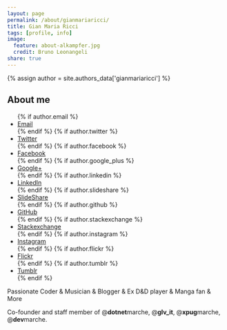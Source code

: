 ```yaml
---
layout: page
permalink: /about/gianmariaricci/
title: Gian Maria Ricci
tags: [profile, info]
image:
  feature: about-alkampfer.jpg
  credit: Bruno Leonangeli
share: true
---
```

{% assign author = site.authors_data['gianmariaricci'] %}
<h2>About me</h2>
<div class="entry">
  <ul class="bio-menu pull-right">
    {% if author.email %}<li>
      <a href="mailto:{{ author.email }}"><i class="fa fa-envelope"></i> Email</a>
    </li>{% endif %}
    {% if author.twitter %}<li>
      <a href="http://twitter.com/{{ author.twitter }}"><i class="fa fa-twitter"></i> Twitter</a>
    </li>{% endif %}
    {% if author.facebook %}<li>
      <a href="http://facebook.com/{{ author.facebook }}"><i class="fa fa-facebook"></i> Facebook</a>
    </li>{% endif %}
    {% if author.google_plus %}<li>
      <a href="https://google.com/{{ author.google_plus }}"><i class="fa fa-google-plus"></i> Google+</a>
    </li>{% endif %}
    {% if author.linkedin %}<li>
      <a href="http://linkedin.com/in/{{ author.linkedin }}"><i class="fa fa-linkedin"></i> LinkedIn</a>
    </li>{% endif %}
{% if author.slideshare %}<li>
  <a href="http://www.slideshare.net/{{ author.slideshare }}"><i class="fa fa-slideshare"></i> SlideShare</a>
</li>{% endif %}
    {% if author.github %}<li>
      <a href="http://github.com/{{ author.github }}"><i class="fa fa-github"></i> GitHub</a>
    </li>{% endif %}
    {% if author.stackexchange %}<li>
      <a href="{{ author.stackexchange }}"><i class="fa fa-stack-exchange"></i> Stackexchange</a>
    </li>{% endif %}
    {% if author.instagram %}<li>
      <a href="http://instagram.com/{{ author.instagram }}"><i class="fa fa-instagram"></i> Instagram</a>
    </li>{% endif %}
    {% if author.flickr %}<li>
      <a href="http://www.flickr.com/photos/{{ author.flickr }}"><i class="fa fa-flickr"></i> Flickr</a>
    </li>{% endif %}
    {% if author.tumblr %}<li>
      <a href="http://{{ author.tumblr }}.tumblr.com"><i class="fa fa-tumblr"></i> Tumblr</a>
    </li>{% endif %}
  </ul><!-- /.submenu -->
  <div>
    <p>
    Passionate Coder & Musician & Blogger & Ex D&D player & Manga fan & More
    </p>
    <p>
    Co-founder and staff member of @<strong>dotnet</strong>marche,  @<strong>glv_it</strong>, @<strong>xpug</strong>marche, @<strong>dev</strong>marche. <br/>
    </p>

  </div>
